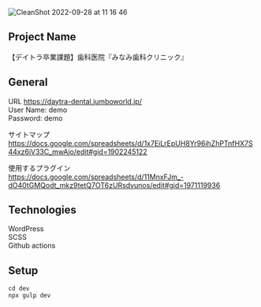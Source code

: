 ![CleanShot 2022-09-28 at 11 16 46](https://user-images.githubusercontent.com/76928095/192672351-5178b370-126d-40a6-850d-2badb15817b2.png)

## Project Name
 【デイトラ卒業課題】歯科医院『みなみ歯科クリニック』
## General
URL
https://daytra-dental.jumboworld.jp/  
User Name: demo  
Password: demo  

サイトマップ  
https://docs.google.com/spreadsheets/d/1x7EiLrEpUH8Yr96ihZhPTnfHX7S44xz6iV33C_mwAjo/edit#gid=1902245122  

使用するプラグイン  
https://docs.google.com/spreadsheets/d/11MnxFJm_-dO40tGMQodt_mkz9tetQ7OT6zURsdyunos/edit#gid=1971119936


## Technologies
WordPress  
SCSS  
Github actions

## Setup
```
cd dev
npx gulp dev
```
